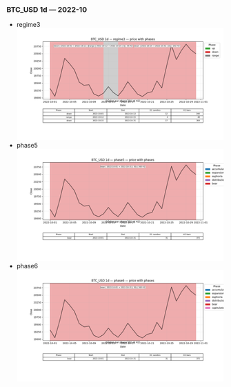 ### BTC_USD 1d — 2022-10

- regime3
![BTC_USD_1d_regime3_2022-10_phase_price.png](outputs/fourier/phase_monthly/BTC_USD/1d/2022/2022-10/BTC_USD_1d_regime3_2022-10_phase_price.png)
- phase5
![BTC_USD_1d_phase5_2022-10_phase_price.png](outputs/fourier/phase_monthly/BTC_USD/1d/2022/2022-10/BTC_USD_1d_phase5_2022-10_phase_price.png)
- phase6
![BTC_USD_1d_phase6_2022-10_phase_price.png](outputs/fourier/phase_monthly/BTC_USD/1d/2022/2022-10/BTC_USD_1d_phase6_2022-10_phase_price.png)